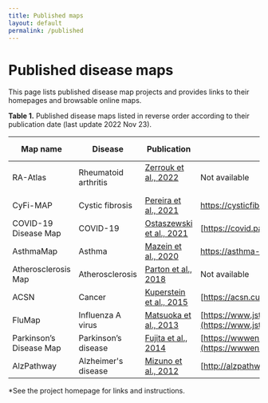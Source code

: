 ```yaml
---
title: Published maps
layout: default
permalink: /published
---
```


# Published disease maps

This page lists published disease map projects and provides links to their homepages and browsable online maps. 

**Table 1.** Published disease maps listed in reverse order according to their publication date (last update 2022 Nov 23).

| Map name | Disease | Publication | Homepage | Online browsing |
|------------------|---------|-------------|----------|-----------------|
| RA-Atlas | Rheumatoid arthritis &nbsp; | [Zerrouk et al., 2022](https://www.frontiersin.org/articles/10.3389/fsysb.2022.925791/full) &nbsp; &nbsp; &nbsp; &nbsp; &nbsp; &nbsp; | Not available | [MINERVA](https://ramap.uni.lu/minerva/) |  
| CyFi-MAP | Cystic fibrosis | [Pereira et al., 2021](https://doi.org/10.1038/s41598-021-01618-3) | [https://cysticfibrosis..](https://cysticfibrosismap.github.io/) | [MINERVA](https://pathwaylab.elixir-luxembourg.org/minerva/index.xhtml?id=F508del_cp21) |  
| COVID-19 Disease Map | COVID-19 | [Ostaszewski et al., 2021](https://doi.org/10.15252/msb.202110387) | [https://covid.pages..](https://covid.pages.uni.lu/) | [MINERVA](https://covid19map.elixir-luxembourg.org/minerva/) |  
| AsthmaMap | Asthma | [Mazein et al., 2020](https://doi.org/10.1016/j.jaci.2020.11.032) | [https://asthma-map..](https://asthma-map.org/) | [MINERVA](https://asthma.uni.lu/minerva/) |  
| Atherosclerosis Map | Atherosclerosis | [Parton et al., 2018](https://doi.org/10.1093/bioinformatics/bty980) | Not available | Not available |  
| ACSN | Cancer | [Kuperstein et al., 2015](https://doi.org/10.1038/oncsis.2015.19) | [https://acsn.curie.fr](https://acsn.curie.fr/ACSN2/ACSN2.html) | [NaviCell](https://acsn.curie.fr/navicell/maps/acsn2/master/index.html) |  
| FluMap | Influenza A virus | [Matsuoka et al., 2013](https://doi.org/10.1186/1752-0509-7-97) | [https://www.jst.go.jp..](https://www.jst.go.jp/erato/kawaoka/flumap/index.html) | iPathways+* |  
| Parkinson’s Disease Map | Parkinson’s disease | [Fujita et al., 2014](https://www.ncbi.nlm.nih.gov/pubmed/23832570) | [https://wwwen.uni.lu..](https://wwwen.uni.lu/lcsb/research/parkinson_s_disease_map) | [MINERVA](https://pdmap.uni.lu/minerva/) |  
| AlzPathway | Alzheimer's disease | [Mizuno et al., 2012](https://doi.org/10.1186/1752-0509-6-52) | [http://alzpathway.org](http://alzpathway.org/AlzPathway.html) | Payao* |  

\*See the project homepage for links and instructions.

<!--
| RA-Map | Rheumatoid arthritis | [Singh et al., 2020](https://doi.org/10.1093/database/baaa017) | Not available | MINERVA** |  
\*\*See RA-Atlas.
-->

